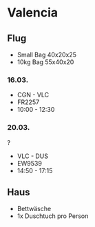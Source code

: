 # Valencia

## Flug
- Small Bag 40x20x25
- 10kg Bag 55x40x20

### 16.03.
- CGN - VLC
- FR2257
- 10:00 - 12:30

### 20.03.
?
- VLC - DUS
- EW9539
- 14:50 - 17:15

## Haus
- Bettwäsche
- 1x Duschtuch pro Person